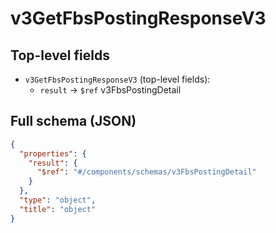 # v3GetFbsPostingResponseV3

## Top-level fields
- `v3GetFbsPostingResponseV3` (top-level fields):
  - `result` → `$ref` v3FbsPostingDetail

## Full schema (JSON)
```json
{
  "properties": {
    "result": {
      "$ref": "#/components/schemas/v3FbsPostingDetail"
    }
  },
  "type": "object",
  "title": "object"
}
```
